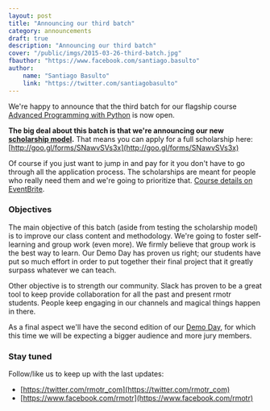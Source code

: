 ```yaml
---
layout: post
title: "Announcing our third batch"
category: announcements
draft: true
description: "Announcing our third batch"
cover: "/public/imgs/2015-03-26-third-batch.jpg"
fbauthor: "https://www.facebook.com/santiago.basulto"
author:
    name: "Santiago Basulto"
    link: "https://twitter.com/santiagobasulto"
---
```


We're happy to announce that the third batch for our flagship course [Advanced Programming with Python](http://bit.ly/rmotr-3rd-batch) is now open.

**The big deal about this batch is that we're announcing our new [scholarship model](#).** That means you can apply for a full scholarship here: [http://goo.gl/forms/SNawvSVs3x](http://goo.gl/forms/SNawvSVs3x)

Of course if you just want to jump in and pay for it you don't have to go through all the application process. The scholarships are meant for people who really need them and we're going to prioritize that. [Course details on EventBrite](http://bit.ly/rmotr-3rd-batch).

### Objectives

The main objective of this batch (aside from testing the scholarship model) is to improve our class content and methodology. We're going to foster self-learning and group work (even more). We firmly believe that group work is the best way to learn. Our Demo Day has proven us right; our students have put so much effort in order to put together their final project that it greatly surpass whatever we can teach.

Other objective is to strength our community. Slack has proven to be a great tool to keep provide collaboration for all the past and present rmotr students. People keep engaging in our channels and magical things happen in there.

As a final aspect we'll have the second edition of our [Demo Day](/announcements/2015/03/10/introducing-demo-day/), for which this time we will be expecting a bigger audience and more jury members.

### Stay tuned

Follow/like us to keep up with the last updates:

* [https://twitter.com/rmotr_com](https://twitter.com/rmotr_com)
* [https://www.facebook.com/rmotr](https://www.facebook.com/rmotr)
